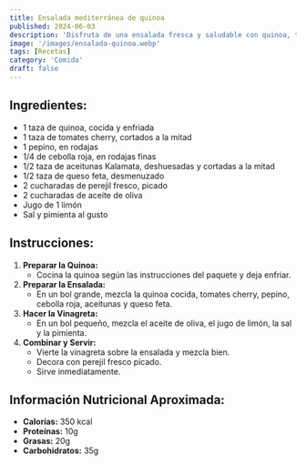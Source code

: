 ```yaml
---
title: Ensalada mediterránea de quinoa
published: 2024-06-03
description: 'Disfruta de una ensalada fresca y saludable con quinoa, tomates cherry, pepino, cebolla roja, aceitunas Kalamata y queso feta, todo aderezado con una vinagreta ligera de limón'
image: '/images/ensalada-quinoa.webp'
tags: [Recetas]
category: 'Comida'
draft: false 
---
```

## Ingredientes:
- 1 taza de quinoa, cocida y enfriada
- 1 taza de tomates cherry, cortados a la mitad
- 1 pepino, en rodajas
- 1/4 de cebolla roja, en rodajas finas
- 1/2 taza de aceitunas Kalamata, deshuesadas y cortadas a la mitad
- 1/2 taza de queso feta, desmenuzado
- 2 cucharadas de perejil fresco, picado
- 2 cucharadas de aceite de oliva
- Jugo de 1 limón
- Sal y pimienta al gusto
## Instrucciones:
1. **Preparar la Quinoa:**
   - Cocina la quinoa según las instrucciones del paquete y deja enfriar.
2. **Preparar la Ensalada:**
   - En un bol grande, mezcla la quinoa cocida, tomates cherry, pepino, cebolla roja, aceitunas y queso feta.
3. **Hacer la Vinagreta:**
   - En un bol pequeño, mezcla el aceite de oliva, el jugo de limón, la sal y la pimienta.
4. **Combinar y Servir:**
   - Vierte la vinagreta sobre la ensalada y mezcla bien.
   - Decora con perejil fresco picado.
   - Sirve inmediatamente.
## Información Nutricional Aproximada:
- **Calorías:** 350 kcal
- **Proteínas:** 10g
- **Grasas:** 20g
- **Carbohidratos:** 35g